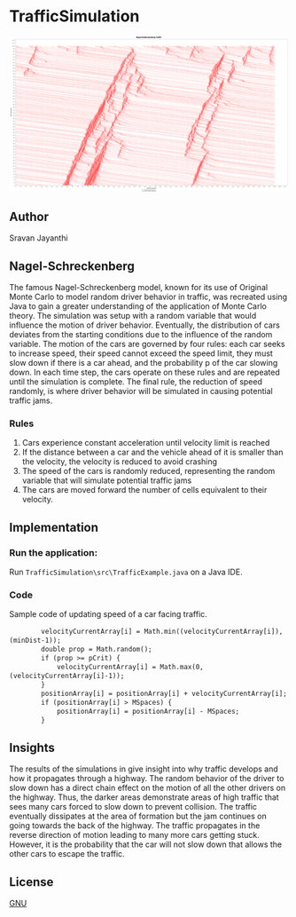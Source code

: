 # TrafficSimulation

![graph.png](https://github.com/SVJayanthi/TrafficSimulation/blob/master/output/NagelSchreckenbergTraffic.png)

## Author
Sravan Jayanthi

## Nagel-Schreckenberg
The famous Nagel-Schreckenberg model, known for its use of Original Monte Carlo to model random driver behavior in traffic, was recreated using Java to gain a greater understanding of the application of Monte Carlo theory. The simulation was setup with a random variable that would influence the motion of driver behavior. Eventually, the distribution of cars deviates from the starting conditions due to the influence of the random variable. The motion of the cars are governed by four rules: each car seeks to increase speed, their speed cannot exceed the speed limit, they must slow down if there is a car ahead, and the probability p of the car slowing down. In each time step, the cars operate on these rules and are repeated until the simulation is complete. The final rule, the reduction of speed randomly, is where driver behavior will be simulated in causing potential traffic jams.

### Rules
1. Cars experience constant acceleration until velocity limit is reached
2. If the distance between a car and the vehicle ahead of it is smaller than the velocity, the velocity is reduced to avoid crashing
3. The speed of the cars is randomly reduced, representing the random variable that will simulate potential traffic jams
4. The cars are moved forward the number of cells equivalent to their velocity.

## Implementation

### Run the application:
Run `TrafficSimulation\src\TrafficExample.java` on a Java IDE.

### Code
Sample code of updating speed of a car facing traffic.

            velocityCurrentArray[i] = Math.min((velocityCurrentArray[i]), (minDist-1));
            double prop = Math.random();
            if (prop >= pCrit) {
                velocityCurrentArray[i] = Math.max(0, (velocityCurrentArray[i]-1));
            }
            positionArray[i] = positionArray[i] + velocityCurrentArray[i];
            if (positionArray[i] > MSpaces) {
                positionArray[i] = positionArray[i] - MSpaces;
            }

## Insights
The results of the simulations in give insight into why traffic develops and how it propagates through a highway. The random behavior of the driver to slow down has a direct chain effect on the motion of all the other drivers on the highway. Thus, the darker areas demonstrate areas of high traffic that sees many cars forced to slow down to prevent collision. The traffic eventually dissipates at the area of formation but the jam continues on going towards the back of the highway. The traffic propagates in the reverse direction of motion leading to many more cars getting stuck. However, it is the probability that the car will not slow down that allows the other cars to escape the traffic. 

## License
[GNU](LICENSE)
